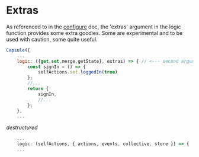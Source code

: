 # Extras
As referenced to in the [configure](https://github.com/iosio/capsule/blob/master/docs/basics/configure.md) doc, the 'extras' argument in the logic function provides some extra goodies. Some are experimental and to be used with caution, some quite useful.

```js
Capsule({
    ...
    logic: ({get,set,merge,getState}, extras) => { // <--- second argument in logic
        const signIn = () => {
            selfActions.set.loggedIn(true)
        };
        //...
        return { 
            signIn,
            //...
        };
    },
    ...
``` 
*destructured*
```js
    ...
    logic: (selfActions, { actions, events, collective, store }) => { 
    ...
``` 
